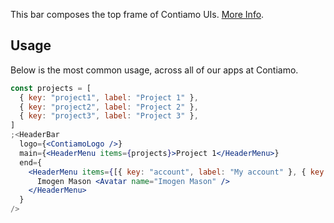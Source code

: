 This bar composes the top frame of Contiamo UIs. [More Info](https://github.com/contiamo/operational-ui/issues/475).

## Usage

Below is the most common usage, across all of our apps at Contiamo.

```jsx
const projects = [
  { key: "project1", label: "Project 1" },
  { key: "project2", label: "Project 2" },
  { key: "project3", label: "Project 3" },
]
;<HeaderBar
  logo={<ContiamoLogo />}
  main={<HeaderMenu items={projects}>Project 1</HeaderMenu>}
  end={
    <HeaderMenu items={[{ key: "account", label: "My account" }, { key: "log-out", label: "Log out" }]} align="right">
      Imogen Mason <Avatar name="Imogen Mason" />
    </HeaderMenu>
  }
/>
```
